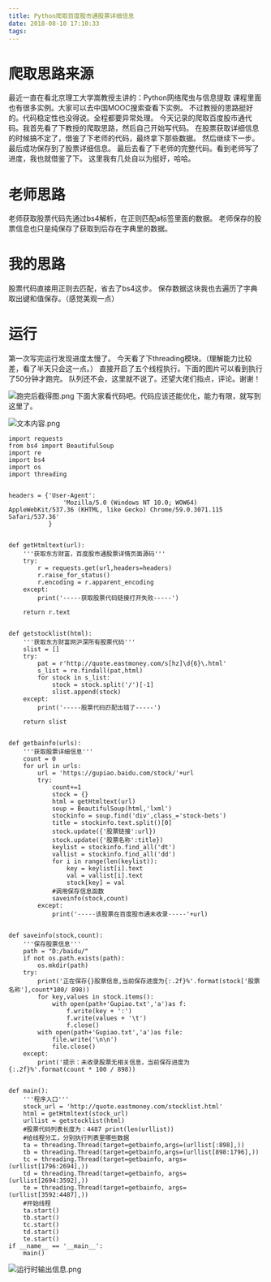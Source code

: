 ```yaml
---
title: Python爬取百度股市通股票详细信息
date: 2018-08-10 17:10:33
tags:
---
```

# 爬取思路来源
最近一直在看北京理工大学嵩教授主讲的：Python网络爬虫与信息提取
课程里面也有很多实例。大家可以去中国MOOC搜索查看下实例。
不过教授的思路挺好的。代码稳定性也没得说。全程都要异常处理。
今天记录的爬取百度股市通代码。我首先看了下教授的爬取思路，然后自己开始写代码。
在股票获取详细信息的时候搞不定了，借鉴了下老师的代码，最终拿下那些数据。
然后继续下一步。
最后成功保存到了股票详细信息。
最后去看了下老师的完整代码。看到老师写了进度，我也就借鉴了下。
这里我有几处自以为挺好，哈哈。
# 老师思路
老师获取股票代码先通过bs4解析，在正则匹配a标签里面的数据。
老师保存的股票信息也只是纯保存了获取到后存在字典里的数据。
# 我的思路
股票代码直接用正则去匹配，省去了bs4这步。
保存数据这块我也去遍历了字典取出键和值保存。（感觉美观一点）
# 运行
第一次写完运行发现进度太慢了。
今天看了下threading模块。（理解能力比较差，看了半天只会这一点。）
直接开启了五个线程执行。下面的图片可以看到执行了50分钟才跑完。
队列还不会，这里就不说了。还望大佬们指点，评论。谢谢！

![跑完后截得图.png](http://upload-images.jianshu.io/upload_images/5324027-a0c16943ad3f567b.png?imageMogr2/auto-orient/strip%7CimageView2/2/w/1240)
下面大家看代码吧。代码应该还能优化，能力有限，就写到这里了。

![文本内容.png](http://upload-images.jianshu.io/upload_images/5324027-6b331da106112ec8.png?imageMogr2/auto-orient/strip%7CimageView2/2/w/1240)

```
import requests
from bs4 import BeautifulSoup
import re
import bs4
import os
import threading


headers = {'User-Agent':
               'Mozilla/5.0 (Windows NT 10.0; WOW64) AppleWebKit/537.36 (KHTML, like Gecko) Chrome/59.0.3071.115 Safari/537.36'
           }


def getHtmltext(url):
    '''获取东方财富，百度股市通股票详情页面源码'''
    try:
        r = requests.get(url,headers=headers)
        r.raise_for_status()
        r.encoding = r.apparent_encoding
    except:
        print('-----获取股票代码链接打开失败-----')

    return r.text


def getstocklist(html):
    '''获取东方财富网沪深所有股票代码'''
    slist = []
    try:
        pat = r'http://quote.eastmoney.com/s[hz]\d{6}\.html'
        s_list = re.findall(pat,html)
        for stock in s_list:
            stock = stock.split('/')[-1]
            slist.append(stock)
    except:
        print('-----股票代码匹配出错了-----')

    return slist


def getbainfo(urls):
    '''获取股票详细信息'''
    count = 0
    for url in urls:
        url = 'https://gupiao.baidu.com/stock/'+url
        try:
            count+=1
            stock = {}
            html = getHtmltext(url)
            soup = BeautifulSoup(html,'lxml')
            stockinfo = soup.find('div',class_='stock-bets')
            title = stockinfo.text.split()[0]
            stock.update({'股票链接':url})
            stock.update({'股票名称':title})
            keylist = stockinfo.find_all('dt')
            vallist = stockinfo.find_all('dd')
            for i in range(len(keylist)):
                key = keylist[i].text
                val = vallist[i].text
                stock[key] = val
            #调用保存信息函数
            saveinfo(stock,count)
        except:
            print('-----该股票在百度股市通未收录-----'+url)


def saveinfo(stock,count):
    '''保存股票信息'''
    path = "D:/baidu/"
    if not os.path.exists(path):
        os.mkdir(path)
    try:
        print('正在保存{}股票信息,当前保存进度为{:.2f}%'.format(stock['股票名称'],count*100/ 898))
        for key,values in stock.items():
            with open(path+'Gupiao.txt','a')as f:
                f.write(key + ':')
                f.write(values + '\t')
                f.close()
        with open(path+'Gupiao.txt','a')as file:
            file.write('\n\n')
            file.close()
    except:
        print('提示：未收录股票无相关信息，当前保存进度为{:.2f}%'.format(count * 100 / 898))


def main():
    '''程序入口'''
    stock_url = 'http://quote.eastmoney.com/stocklist.html'
    html = getHtmltext(stock_url)
    urllist = getstocklist(html)
    #股票代码列表长度为：4487 print(len(urllist))
    #给线程分工，分别执行列表里哪些数据
    ta = threading.Thread(target=getbainfo,args=(urllist[:898],))
    tb = threading.Thread(target=getbainfo,args=(urllist[898:1796],))
    tc = threading.Thread(target=getbainfo, args=(urllist[1796:2694],))
    td = threading.Thread(target=getbainfo, args=(urllist[2694:3592],))
    te = threading.Thread(target=getbainfo, args=(urllist[3592:4487],))
    #开始线程
    ta.start()
    tb.start()
    tc.start()
    td.start()
    te.start()
if __name__ == '__main__':
    main()
```

![运行时输出信息.png](http://upload-images.jianshu.io/upload_images/5324027-ddb32f539bc5744a.png?imageMogr2/auto-orient/strip%7CimageView2/2/w/1240)
